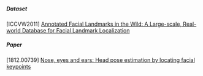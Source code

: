 ##### Dataset
[ICCVW2011] [Annotated Facial Landmarks in the Wild: A Large-scale, Real-world Database
for Facial Landmark Localization](https://citeseerx.ist.psu.edu/viewdoc/download?doi=10.1.1.384.2988&rep=rep1&type=pdf)

##### Paper
[1812.00739] [Nose, eyes and ears: Head pose estimation by locating facial keypoints](https://arxiv.org/abs/1812.00739)

